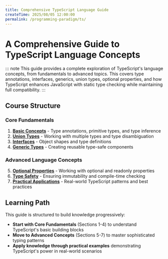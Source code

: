 ```yaml
---
title: Comprehensive TypeScript Language Guide
createTime: 2025/08/05 12:00:00
permalink: /programming-paradigm/ts/
---
```


# A Comprehensive Guide to TypeScript Language Concepts

::: note
This guide provides a complete exploration of TypeScript's language concepts, from fundamentals to advanced topics. This covers type annotations, interfaces, generics, union types, optional properties, and how TypeScript enhances JavaScript with static type checking while maintaining full compatibility.
:::

## **Course Structure**

### **Core Fundamentals**
1. **[Basic Concepts](./1.basic.md)** - Type annotations, primitive types, and type inference
2. **[Union Types](./2.union-types.md)** - Working with multiple types and type disambiguation
3. **[Interfaces](./3.interfaces.md)** - Object shapes and type definitions
4. **[Generic Types](./4.generics.md)** - Creating reusable type-safe components

### **Advanced Language Concepts**
5. **[Optional Properties](./5.optional-properties.md)** - Working with optional and readonly properties
6. **[Type Safety](./6.type-safety.md)** - Ensuring immutability and compile-time checking
7. **[Practical Applications](./7.practical-applications.md)** - Real-world TypeScript patterns and best practices

## **Learning Path**

This guide is structured to build knowledge progressively:

- **Start with Core Fundamentals** (Sections 1-4) to understand TypeScript's basic building blocks
- **Move to Advanced Concepts** (Sections 5-7) to master sophisticated typing patterns
- **Apply knowledge through practical examples** demonstrating TypeScript's power in real-world scenarios